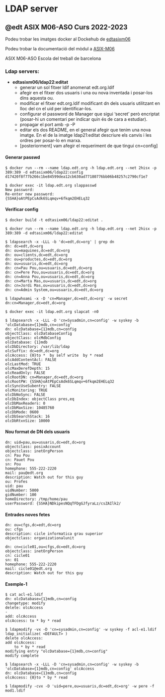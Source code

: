 # LDAP server
## @edt ASIX M06-ASO Curs 2022-2023

Podeu trobar les imatges docker al Dockehub de [edtasixm06](https://hub.docker.com/u/edtasixm06/)

Podeu trobar la documentació del mòdul a [ASIX-M06](https://sites.google.com/site/asixm06edt/)

ASIX M06-ASO Escola del treball de barcelona


### Ldap servers:

 * **edtasixm06/ldap22:editat** 
   * generar un sol fitxer ldif anomenat edt.org.ldif
   * afegir en el fitxer dos usuaris i una ou nova inventada i posar-los dins aquesta ou.
   * modificar el fitxer edt.org.ldif  modificant dn dels usuaris utilitzant en lloc del cn el uid per identificar-los. 
   * configurar el password de Manager que sigui ‘secret’ però encriptat (posar-hi un comentari per indicar quin és de cara a estudiar).
   * propagar el port amb -p -P
   * editar els dos README, en el general afegir que tenim una nova imatge. En el de la imatge ldap21:editat descriure els canvis i les ordres per posar-lo en marxa.
   * [posteriorment] vam afegir el requeriment de que tingui cn=config]



#### Generar passwd
```
$ docker run --rm --name ldap.edt.org -h ldap.edt.org --net 2hisx -p 389:389 -d edtasixm06/ldap22:config
d17420f8f77b266c1be84599dea12cb630ad77180776bb06b48257c2790cf1e7

$ docker exec -it ldap.edt.org slappasswd
New password: 
Re-enter new password: 
{SSHA}oAtPEpCsAdk6SLqmqv+6fkqm2EHELq32
```

#### Verificar config

```
$ docker build -t edtasixm06/ldap22:editat .

$ docker run --rm --name ldap.edt.org -h ldap.edt.org --net 2hisx -p 389:389 -d edtasixm06/ldap22:editat

$ ldapsearch -x -LLL -b 'dc=edt,dc=org' | grep dn
dn: dc=edt,dc=org
dn: ou=maquines,dc=edt,dc=org
dn: ou=clients,dc=edt,dc=org
dn: ou=productes,dc=edt,dc=org
dn: ou=usuaris,dc=edt,dc=org
dn: cn=Pau Pou,ou=usuaris,dc=edt,dc=org
dn: cn=Pere Pou,ou=usuaris,dc=edt,dc=org
dn: cn=Anna Pou,ou=usuaris,dc=edt,dc=org
dn: cn=Marta Mas,ou=usuaris,dc=edt,dc=org
dn: cn=Jordi Mas,ou=usuaris,dc=edt,dc=org
dn: cn=Admin System,ou=usuaris,dc=edt,dc=org
```
```
$ ldapwhoami -x -D 'cn=Manager,dc=edt,dc=org' -w secret 
dn:cn=Manager,dc=edt,dc=org

$ docker exec -it ldap.edt.org slapcat -n0 

$ ldapsearch -x -LLL -D 'cn=Sysadmin,cn=config' -w syskey -b 'olcDatabase={1}mdb,cn=config'
dn: olcDatabase={1}mdb,cn=config
objectClass: olcDatabaseConfig
objectClass: olcMdbConfig
olcDatabase: {1}mdb
olcDbDirectory: /var/lib/ldap
olcSuffix: dc=edt,dc=org
olcAccess: {0}to *  by self write  by * read
olcAddContentAcl: FALSE
olcLastMod: TRUE
olcMaxDerefDepth: 15
olcReadOnly: FALSE
olcRootDN: cn=Manager,dc=edt,dc=org
olcRootPW: {SSHA}oAtPEpCsAdk6SLqmqv+6fkqm2EHELq32
olcSyncUseSubentry: FALSE
olcMonitoring: TRUE
olcDbNoSync: FALSE
olcDbIndex: objectClass pres,eq
olcDbMaxReaders: 0
olcDbMaxSize: 10485760
olcDbMode: 0600
olcDbSearchStack: 16
olcDbRtxnSize: 10000
```

#### Nou format de DN dels usuaris

```
dn: uid=pau,ou=usuaris,dc=edt,dc=org
objectclass: posixAccount
objectclass: inetOrgPerson
cn: Pau Pou
cn: Pauet Pou
sn: Pou
homephone: 555-222-2220
mail: pau@edt.org
description: Watch out for this guy
ou: Profes
uid: pau
uidNumber: 5000
gidNumber: 100
homeDirectory: /tmp/home/pau
userPassword: {SSHA}NDkipesNQqTFDgGJfyraLz/csZAIlk2/
```

#### Entrades noves fetes

```
dn: ou=cfgs,dc=edt,dc=org
ou: cfgs
description: cicle informatica grau superior
objectclass: organizationalunit

dn: cn=cicle01,ou=cfgs,dc=edt,dc=org
objectclass: inetOrgPerson
cn: cicle01
sn: 01
homephone: 555-222-2220
mail: cicle01@edt.org
description: Watch out for this guy
```


#### Exemple-1

```
$ cat acl-e1.ldif 
dn: olcDatabase={1}mdb,cn=config
changetype: modify
delete: olcAccess
-
add: olcAccess
olcAccess: to * by * read
```

```
$ ldapmodify -vx -D 'cn=sysadmin,cn=config' -w syskey -f acl-e1.ldif 
ldap_initialize( <DEFAULT> )
delete olcAccess:
add olcAccess:
	to * by * read
modifying entry "olcDatabase={1}mdb,cn=config"
modify complete
```

```
$ ldapsearch -x -LLL -D 'cn=sysadmin,cn=config' -w syskey -b 'olcDatabase={1}mdb,cn=config' olcAccess
dn: olcDatabase={1}mdb,cn=config
olcAccess: {0}to * by * read
```

```
$ ldapmodify -cvx -D 'uid=pere,ou=usuaris,dc=edt,dc=org' -w pere -f mod1.ldif 
```

